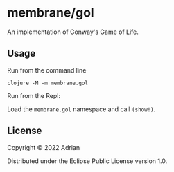 # membrane/gol

An implementation of Conway's Game of Life.

## Usage

Run from the command line

```
clojure -M -m membrane.gol
```

Run from the Repl:

Load the `membrane.gol` namespace and call `(show!)`.

## License

Copyright © 2022 Adrian

Distributed under the Eclipse Public License version 1.0.
